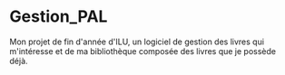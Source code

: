 # Gestion_PAL
Mon projet de fin d'année d'ILU, un logiciel de gestion des livres qui m'intéresse et de ma bibliothèque composée des livres que je possède déjà.
